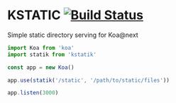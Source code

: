 # KSTATIC [![Build Status](https://travis-ci.org/rrdelaney/KSTATIC.svg?branch=master)](https://travis-ci.org/rrdelaney/KSTATIC)

Simple static directory serving for Koa@next

```js
import Koa from 'koa'
import statik from 'kstatik'

const app = new Koa()

app.use(statik('/static', '/path/to/static/files'))

app.listen(3000)
```
